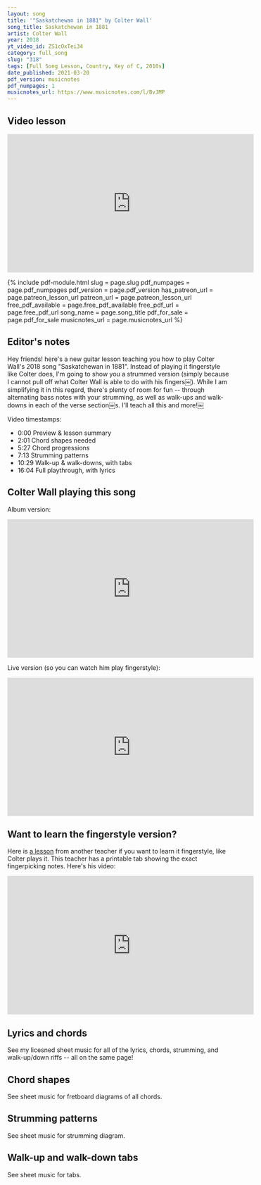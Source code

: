 ```yaml
---
layout: song
title: '"Saskatchewan in 1881" by Colter Wall'
song_title: Saskatchewan in 1881
artist: Colter Wall
year: 2018
yt_video_id: ZS1cOxTei34
category: full_song
slug: "318"
tags: [Full Song Lesson, Country, Key of C, 2010s]
date_published: 2021-03-20
pdf_version: musicnotes
pdf_numpages: 1
musicnotes_url: https://www.musicnotes.com/l/BvJMP
---
```


<!-- patreon_lesson_available: true
patreon_lesson_url: https://www.patreon.com/posts/40474671 -->

<!-- https://youtu.be/SyahJJ332uk -->

## Video lesson

<iframe width="560" height="315" src="https://www.youtube.com/embed/ZS1cOxTei34" frameborder="0" allow="accelerometer; autoplay; encrypted-media; gyroscope; picture-in-picture" allowfullscreen></iframe>

{% include pdf-module.html slug = page.slug pdf_numpages = page.pdf_numpages pdf_version = page.pdf_version has_patreon_url = page.patreon_lesson_url patreon_url = page.patreon_lesson_url free_pdf_available = page.free_pdf_available free_pdf_url = page.free_pdf_url song_name = page.song_title pdf_for_sale = page.pdf_for_sale musicnotes_url = page.musicnotes_url %}

## Editor's notes

Hey friends! here's a new guitar lesson teaching you how to play Colter Wall's 2018 song "Saskatchewan in 1881". Instead of playing it fingerstyle like Colter does, I'm going to show you a strummed version (simply because I cannot pull off what Colter Wall is able to do with his fingers￼). While I am simplifying it in this regard, there's plenty of room for fun -- through alternating bass notes with your strumming, as well as walk-ups and walk-downs in each of the verse section￼s. I'll teach all this and more!￼

Video timestamps:

- 0:00 Preview & lesson summary
- 2:01 Chord shapes needed
- 5:27 Chord progressions
- 7:13 Strumming patterns
- 10:29 Walk-up & walk-downs, with tabs
- 16:04 Full playthrough, with lyrics

## Colter Wall playing this song

Album version:

<iframe width="560" height="315" src="https://www.youtube.com/embed/E-GLE_zo2MY" frameborder="0" allow="accelerometer; autoplay; encrypted-media; gyroscope; picture-in-picture" allowfullscreen></iframe>

Live version (so you can watch him play fingerstyle):

<iframe width="560" height="315" src="https://www.youtube.com/embed/VrIUdXrRZuY" frameborder="0" allow="accelerometer; autoplay; encrypted-media; gyroscope; picture-in-picture" allowfullscreen></iframe>

## Want to learn the fingerstyle version?

Here is [a lesson](http://www.banthamlegend.com/Saskatchewan-in-1881/) from another teacher if you want to learn it fingerstyle, like Colter plays it. This teacher has a printable tab showing the exact fingerpicking notes. Here's his video:

<iframe width="560" height="315" src="https://www.youtube.com/embed/pdGpm2WoUoY" frameborder="0" allow="accelerometer; autoplay; encrypted-media; gyroscope; picture-in-picture" allowfullscreen></iframe>

## Lyrics and chords

See my licesned sheet music for all of the lyrics, chords, strumming, and walk-up/down riffs -- all on the same page!

<!-- INTRO
    | C       | C       | C       | C7        |
    | F       | F       | F       | C   (C/B) |
    | G       | G7      | C       | C         |

VERSE
    C           C      C               C7
    Mr. Toronto man... go away from my door
        F                F                         F             C       C
    You got my wheat and Canola seed... and you're asking me for more
           G                 G7            C        C
    Better fly 'fore I... produce my forty-four


    C                  C      C                   C7
    I'm just a prairie boy... never meant none no harm
    F               F               F                   C       C
    Spend my day... makin' wages... out on the Martin's farm
       G                 G7             C        C
    No eastern boy... is gonna twist my arm

            [ INSTRUMENTAL VERSE ]    

         C                C       C                         C7
    It's so damn cold out here... wind will cut you half in two
            F              F              F            C       C
    I ain't kidding now... my old plow is frozen to my mule
              G            G7               C       C
    I've been livin' on... ice cold rainbow stew


    C                C         C           C7
    Don't be pickin' fights... with no Mennonites
             F                           F                   F                   C      C
    Don't be raisin' Cain, while they're plantin' grain, and workin' through the night
          G                  G7               C        C
    Gonna let you know... if you ain't acting right

            [ INSTRUMENTAL VERSE ]  

        C           C      C               C7
    So, Mr. Toronto man... go away from my door
        F                F                         F             C      C
    You got my wheat and Canola seed... and you're asking me for more
           G                 G7            C        C
    Better fly 'fore I... produce my forty-four
           G                 G7            C        C  [ end on final C ]
    Better fly 'fore I... produce my forty-four -->

## Chord shapes

See sheet music for fretboard diagrams of all chords.

## Strumming patterns

See sheet music for strumming diagram.

## Walk-up and walk-down tabs

See sheet music for tabs.
